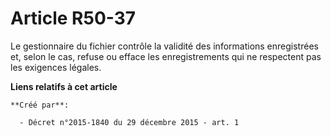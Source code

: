 # Article R50-37

Le gestionnaire du fichier contrôle la validité des informations enregistrées et, selon le cas, refuse ou efface les
enregistrements qui ne respectent pas les exigences légales.

**Liens relatifs à cet article**

	**Créé par**:

	  - Décret n°2015-1840 du 29 décembre 2015 - art. 1
